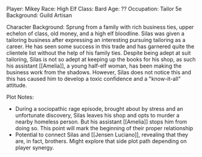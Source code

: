 Player: Mikey
Race: High Elf
Class: Bard
Age: ??
Occupation: Tailor
5e Background: Guild Artisan

Character Background: 
Sprung from a family with rich business ties, upper echelon of class, old money, and a high elf bloodline. Silas was given a tailoring business after expressing an interesting pursuing tailoring as a career. He has seen some success in this trade and has garnered quite the clientele list without the help of his family ties. 
Despite being adept at suit tailoring, Silas is not so adept at keeping up the books for his shop, as such his assistant [[Amelia]], a young half-elf woman, has been making the business work from the shadows. 
However, Silas does not notice this and this has caused him to develop a toxic confidence and a "know-it-all" attitude. 

Plot Notes: 
* During a sociopathic rage episode, brought about by stress and an unfortunate discovery, Silas leaves his shop and opts to murder a nearby homeless person. But his assistant [[Amelia]] stops him from doing so. This point will mark the beginning of their proper relationship
* Potential to connect Silas and [[Jensen Luciano]], revealing that they are, in fact, brothers. Might explore that side plot path depending on player synergy. 